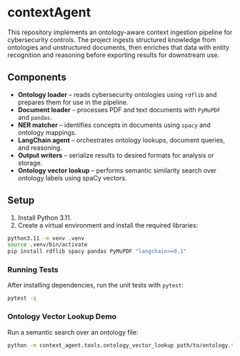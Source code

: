 # contextAgent

This repository implements an ontology-aware context ingestion pipeline for cybersecurity controls. The project ingests structured knowledge from ontologies and unstructured documents, then enriches that data with entity recognition and reasoning before exporting results for downstream use.

## Components
- **Ontology loader** – reads cybersecurity ontologies using `rdflib` and prepares them for use in the pipeline.
- **Document loader** – processes PDF and text documents with `PyMuPDF` and `pandas`.
- **NER matcher** – identifies concepts in documents using `spacy` and ontology mappings.
- **LangChain agent** – orchestrates ontology lookups, document queries, and reasoning.
- **Output writers** – serialize results to desired formats for analysis or storage.
- **Ontology vector lookup** – performs semantic similarity search over ontology labels using spaCy vectors.

## Setup
1. Install Python 3.11.
2. Create a virtual environment and install the required libraries:

```bash
python3.11 -m venv .venv
source .venv/bin/activate
pip install rdflib spacy pandas PyMuPDF "langchain>=0.1"
```

### Running Tests

After installing dependencies, run the unit tests with `pytest`:

```bash
pytest -q
```

### Ontology Vector Lookup Demo

Run a semantic search over an ontology file:

```bash
python -m context_agent.tools.ontology_vector_lookup path/to/ontology.ttl "your query" -n 5
```
